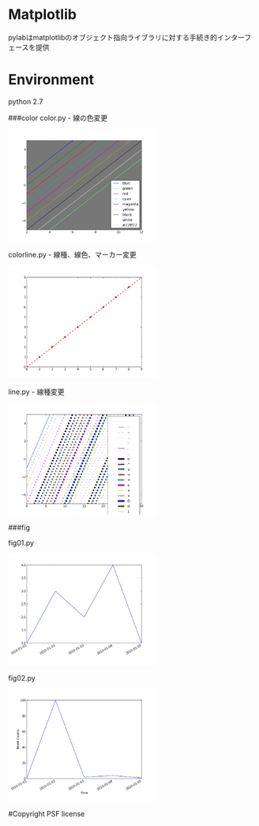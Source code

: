 # Matplotlib
pylabはmatplotlibのオブジェクト指向ライブラリに対する手続き的インターフェースを提供

# Environment
python 2.7

###color
color.py - 線の色変更

<img src="./Raw/images/color.png" width="300" alt="color">

colorline.py - 線種、線色、マーカー変更

<img src="./Raw/images/colorline.png" width="300" alt="colorline">

line.py - 線種変更

<img src="./Raw/images/line.png" width="300" alt="line">

###fig

fig01.py

<img src="./Raw/images/fig01.png" width="300" alt="fig01">

fig02.py

<img src="./Raw/images/fig02.png" width="300" alt="fig02">


#Copyright
PSF license
